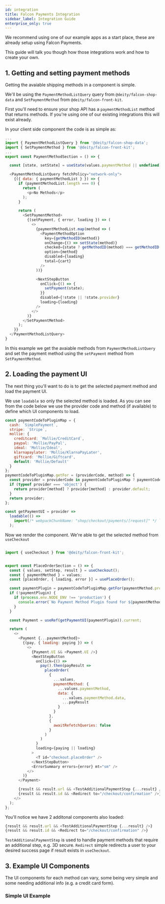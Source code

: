 ```yaml
---
id: integration
title: Falcon Payments Integration
sidebar_label: Integration Guide
enterprise_only: true
---
```


We recommend using one of our example apps as a start place, these are already setup using Falcon Payments.

This guide will talk you though how those integrations work and how to create your own.

## 1. Getting and setting payment methods

Getting the avaiable shipping methods in a component is simple.

We'll be using the `PaymentMethodListQuery` query from `@deity/falcon-shop-data` and `SetPaymentMethod` from `@deity/falcon-front-kit`.

First you'll need to ensure your shop API has a `paymentMethodList` method that returns methods. If you're using one of our existing integrations this will exist already.

In your client side component the code is as simple as:

```js
...
import { PaymentMethodListQuery } from '@deity/falcon-shop-data';
import { SetPaymentMethod } from '@deity/falcon-front-kit';
...
export const PaymentMethodSection = () => {

  const [state, setState] = useState(values.paymentMethod || undefined);

  <PaymentMethodListQuery fetchPolicy="network-only">
    {({ data: { paymentMethodList } }) => {
      if (paymentMethodList.length === 0) {
        return (
          <p>No Methods</p>
        );
      }

      return (
        <SetPaymentMethod>
          {(setPayment, { error, loading }) => (
            <>
              {paymentMethodList.map(method => (
                <PaymentMethodOption
                  key={getMethodID(method)}
                  onChange={() => setState(method)}
                  checked={state ? getMethodID(method) === getMethodID(state) : false}
                  option={method}
                  disabled={loading}
                  total={cart}
                />
              ))}

              <NextStepButton
                onClick={() => {
                  setPayment(state);
                }}
                disabled={!state || !state.provider}
                loading={loading}
              />
            </>
          )}
        </SetPaymentMethod>
      );
    }}
  </PaymentMethodListQuery>
}

```

In this example we get the avaiable methods from `PaymentMethodListQuery` and set the payment method using the `setPayment` method from `SetPaymentMethod`.


## 2. Loading the payment UI

The next thing you'll want to do is to get the selected payment method and load the payment UI.

We use `loadable` so only the selected method is loaded. As you can see from the code below we use the provider code and method (if available) to define which UI components to load.

```js
const paymentCodeToPluginMap = {
  cash: `SimplePayment`,
  stripe: `Stripe`,
  mollie: {
    creditcard: `Mollie/CreditCard`,
    paypal: 'Mollie/PayPal',
    ideal: 'Mollie/Ideal',
    klarnapaylater: 'Mollie/KlarnaPayLater',
    giftcard: 'Mollie/Giftcard',
    default: 'Mollie/Default'
  }
};
paymentCodeToPluginMap.getFor = (providerCode, method) => {
  const provider = providerCode in paymentCodeToPluginMap ? paymentCodeToPluginMap[providerCode] : undefined;
  if (typeof provider === 'object') {
    return provider[method] ? provider[method] : provider.default;
  }
  return provider;
};

const getPaymentUI = provider =>
  loadable(() =>
    import(/* webpackChunkName: "shop/checkout/payments/[request]" */ `../components/payments/${provider}`)
  );
```

Now we render the component. We're able to get the selected method from `useCheckout`

```js

import { useCheckout } from '@deity/falcon-front-kit';


export const PlaceOrderSection = () => {
  const { values, setStep, result } = useCheckout();
  const { paymentMethod } = values;
  const [placeOrder, { loading, error }] = usePlaceOrder();

  const paymentPlugin = paymentCodeToPluginMap.getFor(paymentMethod.provider, paymentMethod.method);
  if (!paymentPlugin) {
    if (process.env.NODE_ENV !== 'production') {
      console.error(`No Payment Method Plugin found for ${paymentMethod.provider}`);
    }
  }

  const Payment = useRef(getPaymentUI(paymentPlugin)).current;

  return (
    <>  
      <Payment {...paymentMethod}>
        {(pay, { loading: paying }) => (
          <>
            {Payment.UI && <Payment.UI />}
            <NextStepButton
              onClick={() =>
                pay().then(payResult =>
                  placeOrder(
                    {
                      ...values,
                      paymentMethod: {
                        ...values.paymentMethod,
                        data: {
                          ...values.paymentMethod.data,
                          ...payResult
                        }
                      }
                    },
                    {
                      awaitRefetchQueries: false
                    }
                  )
                )
              }
              loading={paying || loading}
            >
              <T id="checkout.placeOrder" />
            </NextStepButton>
            <ErrorSummary errors={error} mt="sm" />
          </>
        )}
      </Payment>

      {result && result.url && <TestAdditionalPaymentStep {...result} />}
      {result && result.id && <Redirect to="/checkout/confirmation" />}
    </>
  );
};
```

You'll notice we have 2 additonal components also loaded:

```js
{result && result.url && <TestAdditionalPaymentStep {...result} />}
{result && result.id && <Redirect to="/checkout/confirmation" />}
```

`TestAdditionalPaymentStep` is used to handle payment methods that require an additional step, e.g. 3D secure.
`Redirect` simple redirects a user to your desired success page if result exists in `useCheckout`.


## 3. Example UI Components

The UI components for each method can vary, some being very simple and some needing additional info (e.g. a credit card form).

### Simple UI Example
